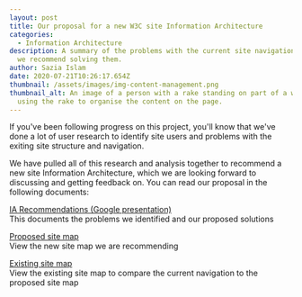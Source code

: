 ```yaml
---
layout: post
title: Our proposal for a new W3C site Information Architecture
categories:
  - Information Architecture
description: A summary of the problems with the current site navigation and how
  we recommend solving them.
author: Sazia Islam
date: 2020-07-21T10:26:17.654Z
thumbnail: /assets/images/img-content-management.png
thumbnail_alt: An image of a person with a rake standing on part of a wireframe,
  using the rake to organise the content on the page.
---
```

If you've been following progress on this project, you'll know that we've done a lot of user research to identify site users and problems with the exiting site structure and navigation.

We have pulled all of this research and analysis together to recommend a new site Information Architecture, which we are looking forward to discussing and getting feedback on. You can read our proposal in the following documents:

[IA Recommendations (Google presentation)](https://docs.google.com/presentation/d/1V1LttqpEerve9m69xZIabpc-2VYThBbgGp_HC0SpoSk/edit?usp=sharing)\
This documents the problems we identified and our proposed solutions

[Proposed site map](https://w3c.studio24.net/docs/proposed-site-map)\
View the new site map we are recommending

[Existing site map](https://w3c.studio24.net/docs/current-site-map)\
View the existing site map to compare the current navigation to the proposed site map